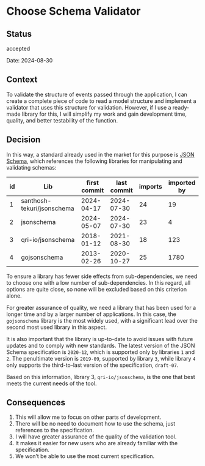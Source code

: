 # Choose Schema Validator

## Status
accepted

Date: 2024-08-30

## Context

To validate the structure of events passed through the application,
I can create a complete piece of code to read a model structure
and implement a validator that uses this structure for validation.
However, if I use a ready-made library for this, 
I will simplify my work and gain development time, quality, and better testability of the function.

## Decision

In this way, a standard already used in the market for this purpose is [JSON Schema](https://json-schema.org/),
which references the following libraries for manipulating and validating schemas:

| id | Lib                        | first commit | last commit | imports | imported by |
|----|----------------------------|--------------|-------------|---------|-------------|
| 1  | santhosh-tekuri/jsonschema | 2024-04-17   | 2024-07-30  | 24      | 19          |
| 2  | jsonschema                 | 2024-05-07   | 2024-07-30  | 23      | 4           |
| 3  | qri-io/jsonschema          | 2018-01-12   | 2021-08-30  | 18      | 123         |
| 4  | gojsonschema               | 2013-02-26   | 2020-10-27  | 25      | 1780        |

To ensure a library has fewer side effects from sub-dependencies,
we need to choose one with a low number of sub-dependencies. 
In this regard, all options are quite close, so none will be excluded based on this criterion alone.

For greater assurance of quality,
we need a library that has been used for a longer time and by a larger number of applications.
In this case, the `gojsonschema` library is the most widely used,
with a significant lead over the second most used library in this aspect.

It is also important that the library is up-to-date to avoid issues with future updates and to comply with new standards.
The latest version of the JSON Schema specification is `2020-12`, which is supported only by libraries `1` and `2`.
The penultimate version is `2019-09`, supported by library `3`,
while library `4` only supports the third-to-last version of the specification, `draft-07`.

Based on this information, library 3, `qri-io/jsonschema`, is the one that best meets the current needs of the tool.

## Consequences
1. This will allow me to focus on other parts of development.
2. There will be no need to document how to use the schema, just references to the specification.
3. I will have greater assurance of the quality of the validation tool.
4. It makes it easier for new users who are already familiar with the specification.
5. We won’t be able to use the most current specification.